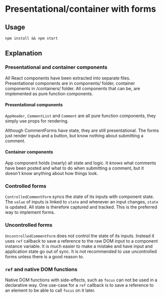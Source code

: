 # Presentational/container with forms

## Usage
```
npm install && npm start
```

## Explanation

### Presentational and container components

All React components have been extracted into separate files.
Presentational components are in components/ folder, container components in /containers/ folder.
All components that can be, are implemented as pure function components.

#### Presentational components

`AppHeader`, `CommentList` and `Comment` are all pure function components, they
simply use props for rendering.

Although CommentForms have state, they are still presentational. The forms just
render inputs and a button, but know nothing about submitting a comment.

#### Container components

App component holds (nearly) all state and logic. It _knows_ what comments have
been posted and what to do when submitting a comment, but it doesn't know
anything about how things look.

### Controlled forms

`ControlledCommentForm` syncs the state of its inputs with component state.
The `value` of inputs is linked to `state` and whenever an input changes, `state` is updated.
All state is therefore captured and tracked.
This is the preferred way to implement forms.

### Uncontrolled forms

`UncontrolledCommentForm` does not control the state of its inputs.
Instead it uses `ref` callback to save a reference to the raw DOM input to a component instance variable.
It is much easier to make a mistake and have input and application state go out of sync.
It is not recommended to use uncontrolled forms unless there is a good reason to.

### `ref` and native DOM functions

Native DOM functions with side-effects, such as `focus` can not be used in a declarative way.
One use-case for a `ref` callback is to save a reference to an element to be able to call `focus` on it later.
